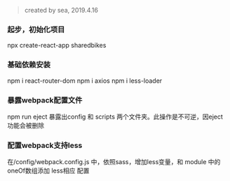 > created by sea, 2019.4.16

### 起步，初始化项目
npx create-react-app sharedbikes

### 基础依赖安装
npm i react-router-dom
npm i axios
npm i less-loader

### 暴露webpack配置文件
npm run eject
暴露出config 和 scripts 两个文件夹。此操作是不可逆，因eject功能会被删除

### 配置webpack支持less
在/config/webpack.config.js 中，依照sass，增加less变量，和 module 中的oneOf数组添加 less相应 配置


